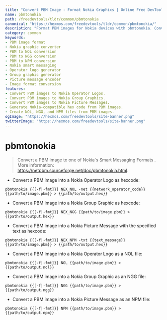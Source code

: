 ```yaml
---
title: "Convert PBM Image - Format Nokia Graphics | Online Free DevTools by Hexmos"
name: pbmtonokia
path: /freedevtools/tldr/common/pbmtonokia
canonical: "https://hexmos.com/freedevtools/tldr/common/pbmtonokia/"
description: "Format PBM images for Nokia devices with pbmtonokia. Convert to Operator Logos, Group Graphics, and Picture Messages. Free online tool, no registration required."
category: common
keywords:
- PBM image format
- Nokia graphic converter
- PBM to NOL conversion
- PBM to NGG conversion
- PBM to NPM conversion
- Nokia smart messaging
- Operator logo generator
- Group graphic generator
- Picture message encoder
- Image format conversion
features:
- Convert PBM images to Nokia Operator Logos.
- Convert PBM images to Nokia Group Graphics.
- Convert PBM images to Nokia Picture Messages.
- Generate Nokia-compatible hex code from PBM images.
- Create NOL, NGG, and NPM files from PBM images.
ogImage: "https://hexmos.com/freedevtools/site-banner.png"
twitterImage: "https://hexmos.com/freedevtools/site-banner.png"
---
```


# pbmtonokia

> Convert a PBM image to one of Nokia's Smart Messaging Formats .
> More information: <https://netpbm.sourceforge.net/doc/pbmtonokia.html>.

- Convert a PBM image into a Nokia Operator Logo as hexcode:

`pbmtonokia {{[-f|-fmt]}} NEX_NOL -net {{network_operator_code}} {{path/to/image.pbm}} > {{path/to/output.hex}}`

- Convert a PBM image into a Nokia Group Graphic as hexcode:

`pbmtonokia {{[-f|-fmt]}} NEX_NGG {{path/to/image.pbm}} > {{path/to/output.hex}}`

- Convert a PBM image into a Nokia Picture Message with the specified text as hexcode:

`pbmtonokia {{[-f|-fmt]}} NEX_NPM -txt {{text_message}} {{path/to/image.pbm}} > {{path/to/output.hex}}`

- Convert a PBM image into a Nokia Operator Logo as a NOL file:

`pbmtonokia {{[-f|-fmt]}} NOL {{path/to/image.pbm}} > {{path/to/output.nol}}`

- Convert a PBM image into a Nokia Group Graphic as an NGG file:

`pbmtonokia {{[-f|-fmt]}} NGG {{path/to/image.pbm}} > {{path/to/output.ngg}}`

- Convert a PBM image into a Nokia Picture Message as an NPM file:

`pbmtonokia {{[-f|-fmt]}} NPM {{path/to/image.pbm}} > {{path/to/output.npm}}`
